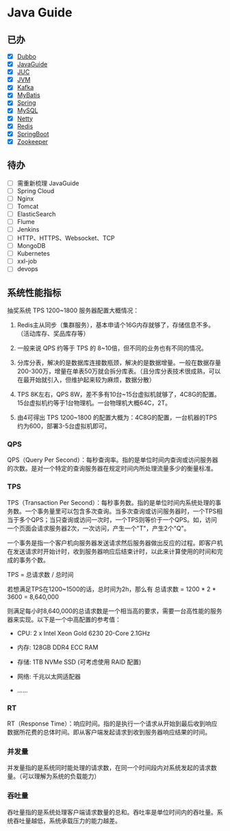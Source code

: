 # Java Guide

## 已办

- [x] [Dubbo](JavaGuide/Dubbo.md)
- [x] [JavaGuide](JavaGuide/JavaGuide.md)
- [x] [JUC](JavaGuide/JUC.md)
- [x] [JVM](JavaGuide/JVM.md)
- [x] [Kafka](JavaGuide/Kafka.md)
- [x] [MyBatis](https://github.com/Doing-code/MyBatisFramework)
- [x] [Spring](https://github.com/Doing-code/SpringFramework)
- [x] [MySQL](JavaGuide/MySQL.md)
- [x] [Netty](JavaGuide/Netty.md)
- [x] [Redis](JavaGuide/Redis.md)
- [x] [SpringBoot](JavaGuide/SpringBoot.md)
- [x] [Zookeeper](JavaGuide/Zookeeper.md)

## 待办
- [ ] 需重新梳理 JavaGuide 
- [ ] Spring Cloud
- [ ] Nginx
- [ ] Tomcat
- [ ] ElasticSearch
- [ ] Flume
- [ ] Jenkins
- [ ] HTTP、HTTPS、Websocket、TCP
- [ ] MongoDB
- [ ] Kubernetes
- [ ] xxl-job
- [ ] devops

## 系统性能指标

抽奖系统 TPS 1200~1800 服务器配置大概情况：

1. Redis主从同步（集群服务），基本申请个16G内存就够了，存储信息不多。（活动库存、奖品库存等）

2. 一般来说 QPS 约等于 TPS 的 8~10倍，但不同的业务也有不同的情况。

3. 分库分表，解决的是数据库连接数瓶颈，解决的是数据增量。一般在数据存量200-300万，增量在单表50万就会拆分库表。（且分库分表技术很成熟，可以在最开始就引入，但维护起来较为麻烦，数据分散）

4. TPS 8K左右，QPS 8W，差不多有10台~15台虚拟机就够了，4C8G的配置。15台虚拟机约等于1台物理机。一台物理机大概64C，2T。

5. 由4可得出 TPS 1200~1800 的配置大概为：4C8G的配置，一台机器的TPS约为600，部署3-5台虚拟机即可。

### QPS

QPS（Query Per Second）：每秒查询率。指的是单位时间内查询或访问服务器的次数。是对一个特定的查询服务器在规定时间内所处理流量多少的衡量标准。

### TPS

TPS（Transaction Per Second）：每秒事务数。指的是单位时间内系统处理的事务数。一个事务量里可以包含多次查询。当多次查询或访问服务器时，一个TPS相当于多个QPS；当只查询或访问一次时，一个TPS则等价于一个QPS。如，访问一个页面会请求服务器2次，一次访问，产生一个"T"，产生2个"Q"。

一个事务是指一个客户机向服务器发送请求然后服务器做出反应的过程。即客户机在发送请求时开始计时，收到服务器响应后结束计时，以此来计算使用的时间和完成的事务个数。

TPS = 总请求数 / 总时间

若想满足TPS在1200~1500的话，总时间为2h，那么有 总请求数 = 1200 * 2 * 3600 = 8,640,000

则满足每小时8,640,000的总请求数是一个相当高的要求，需要一台高性能的服务器来实现。以下是一个中高配置的参考值：

- CPU: 2 x Intel Xeon Gold 6230 20-Core 2.1GHz

- 内存: 128GB DDR4 ECC RAM

- 存储: 1TB NVMe SSD (可考虑使用 RAID 配置)

- 网络: 千兆以太网适配器

- ......

### RT

RT（Response Time）：响应时间。指的是执行一个请求从开始到最后收到响应数据所花费的总体时间。即从客户端发起请求到收到服务器响应结果的时间。

### 并发量

并发量指的是系统同时能处理的请求数，在同一个时间段内对系统发起的请求数量。（可以理解为系统的负载能力）

### 吞吐量

吞吐量指的是系统处理客户端请求数量的总和。吞吐率是单位时间内的吞吐量。系统吞吐量越低，系统承载压力的能力越差。
